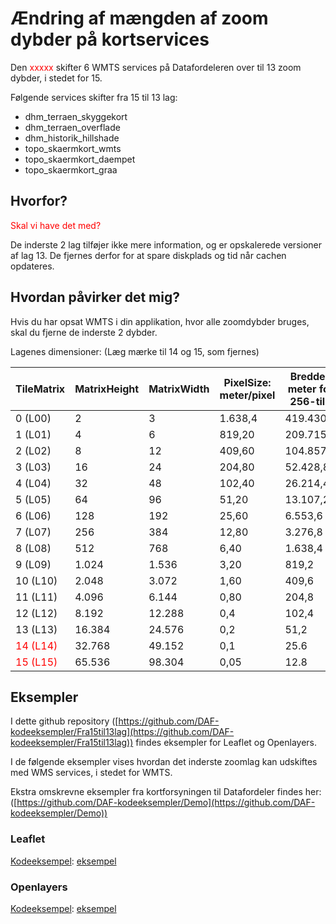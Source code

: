 # Ændring af mængden af zoom dybder på kortservices
Den <span style="color:red">xxxxx</span> skifter 6 WMTS services på Datafordeleren over til 13 zoom dybder, i stedet for 15.

Følgende services skifter fra 15 til 13 lag:

* dhm_terraen_skyggekort
* dhm_terraen_overflade
* dhm_historik_hillshade
* topo_skaermkort_wmts
* topo_skaermkort_daempet
* topo_skaermkort_graa

## Hvorfor?
<span style="color:red">Skal vi have det med?</span>

De inderste 2 lag tilføjer ikke mere information, og er opskalerede versioner af lag 13. De fjernes derfor for at spare diskplads og tid når cachen opdateres.

## Hvordan påvirker det mig?
Hvis du har opsat WMTS i din applikation, hvor alle zoomdybder bruges, skal du fjerne de inderste 2 dybder.

Lagenes dimensioner: (Læg mærke til 14 og 15, som fjernes)


| TileMatrix | MatrixHeight | MatrixWidth | PixelSize: meter/pixel | Bredde i meter for 256-tile |
| --- | --- | --- | --- | --- |
| 0 (L00) | 2 | 3 | 1.638,4 | 419.430,4 |
| 1 (L01) | 4 | 6 | 819,20 | 209.715,2 |
| 2 (L02) | 8 | 12 | 409,60 | 104.857,6 |
| 3 (L03) | 16 | 24 | 204,80 | 52.428,8 |
| 4 (L04) | 32 | 48 | 102,40 | 26.214,4 |
| 5 (L05) | 64 | 96 | 51,20 | 13.107,2 |
| 6 (L06) | 128 | 192 | 25,60 | 6.553,6 |
| 7 (L07) | 256 | 384 | 12,80 | 3.276,8 |
| 8 (L08) | 512 | 768 | 6,40 | 1.638,4 |
| 9 (L09) | 1.024 | 1.536 | 3,20 | 819,2 |
| 10 (L10) | 2.048 | 3.072 | 1,60 | 409,6 |
| 11 (L11) | 4.096 | 6.144 | 0,80 | 204,8 |
| 12 (L12) | 8.192 | 12.288 | 0,4 | 102,4 |
| 13 (L13) | 16.384 | 24.576 | 0,2 | 51,2 |
| <span style="color:red">14 (L14)</span> | 32.768 | 49.152 | 0,1 | 25.6 |
| <span style="color:red">15 (L15)</span> | 65.536 | 98.304 | 0,05 | 12.8 |

## Eksempler
I dette github repository ([https://github.com/DAF-kodeeksempler/Fra15til13lag](https://github.com/DAF-kodeeksempler/Fra15til13lag))
findes eksempler for Leaflet og Openlayers.

I de følgende eksempler vises hvordan det inderste zoomlag kan udskiftes med WMS services, i stedet for WMTS.

Ekstra omskrevne eksempler fra kortforsyningen til Datafordeler findes her: ([https://github.com/DAF-kodeeksempler/Demo](https://github.com/DAF-kodeeksempler/Demo))


### Leaflet


<span style="text-decoration: underline">Kodeeksempel</span>: [eksempel](/examples/leaflet/example_wms_zoom.html)

### Openlayers

<span style="text-decoration: underline">Kodeeksempel</span>: [eksempel](/examples/openlayers/example_wms_zoom.html)

